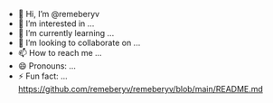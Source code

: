 - 👋 Hi, I’m @remeberyv
- 👀 I’m interested in ...
- 🌱 I’m currently learning ...
- 💞️ I’m looking to collaborate on ...
- 📫 How to reach me ...
- 😄 Pronouns: ...
- ⚡ Fun fact: ...
https://github.com/remeberyv/remeberyv/blob/main/README.md

<!---
remeberyv/remeberyv is a ✨ special ✨ repository because its `README.md` (this file) appears on your GitHub profile.
You can click the Preview link to take a look at your changes.
--->